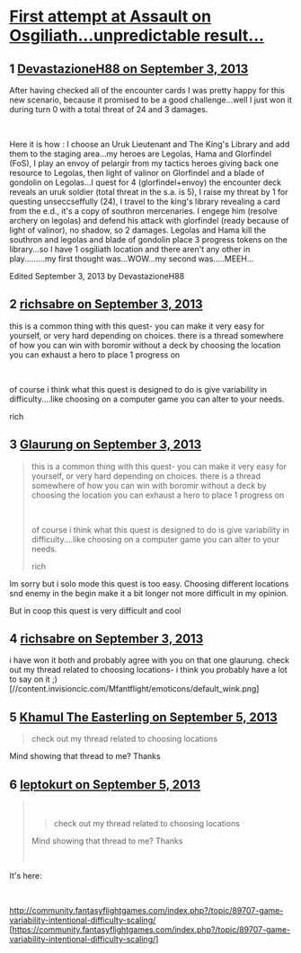 # [First attempt at Assault on Osgiliath...unpredictable result...](https://community.fantasyflightgames.com/topic/89706-first-attempt-at-assault-on-osgiliathunpredictable-result/)

## 1 [DevastazioneH88 on September 3, 2013](https://community.fantasyflightgames.com/topic/89706-first-attempt-at-assault-on-osgiliathunpredictable-result/?do=findComment&comment=856563)

After having checked all of the encounter cards I was pretty happy for this new scenario, because it promised to be a good challenge...well I just won it during turn 0 with a total threat of 24 and 3 damages.

 

Here it is how : I choose an Uruk Lieutenant and The King's Library and add them to the staging area...my heroes are Legolas, Hama and Glorfindel (FoS), I play an envoy of pelargir from my tactics heroes giving back one resource to Legolas, then light of valinor on Glorfindel and a blade of gondolin on Legolas...I quest for 4 (glorfindel+envoy) the encounter deck reveals an uruk soldier (total threat in the s.a. is 5), I raise my threat by 1 for questing unseccseffully (24), I travel to the king's library revealing a card from the e.d., it's a copy of southron mercenaries. I engege him (resolve archery on legolas) and defend his attack with glorfindel (ready because of light of valinor), no shadow, so 2 damages. Legolas and Hama kill the southron and legolas and blade of gondolin place 3 progress tokens on the library...so I have 1 osgiliath location and there aren't any other in play.........my first thought was...WOW...my second was.....MEEH...

Edited September 3, 2013 by DevastazioneH88

## 2 [richsabre on September 3, 2013](https://community.fantasyflightgames.com/topic/89706-first-attempt-at-assault-on-osgiliathunpredictable-result/?do=findComment&comment=856567)

this is a common thing with this quest- you can make it very easy for yourself, or very hard depending on choices. there is a thread somewhere of how you can win with boromir without a deck by choosing the location you can exhaust a hero to place 1 progress on

 

of course i think what this quest is designed to do is give variability in difficulty....like choosing on a computer game you can alter to your needs.

rich

## 3 [Glaurung on September 3, 2013](https://community.fantasyflightgames.com/topic/89706-first-attempt-at-assault-on-osgiliathunpredictable-result/?do=findComment&comment=856602)

> this is a common thing with this quest- you can make it very easy for yourself, or very hard depending on choices. there is a thread somewhere of how you can win with boromir without a deck by choosing the location you can exhaust a hero to place 1 progress on
> 
>  
> 
> of course i think what this quest is designed to do is give variability in difficulty....like choosing on a computer game you can alter to your needs.
> 
> rich

Im sorry but i solo mode this quest is too easy. Choosing different locations snd enemy in the begin make it a bit longer not more difficult in my opinion.

But in coop this quest is very difficult and cool

## 4 [richsabre on September 3, 2013](https://community.fantasyflightgames.com/topic/89706-first-attempt-at-assault-on-osgiliathunpredictable-result/?do=findComment&comment=856612)

i have won it both and probably agree with you on that one glaurung. check out my thread related to choosing locations- i think you probably have a lot to say on it ;) [//content.invisioncic.com/Mfantflight/emoticons/default_wink.png]

## 5 [Khamul The Easterling on September 5, 2013](https://community.fantasyflightgames.com/topic/89706-first-attempt-at-assault-on-osgiliathunpredictable-result/?do=findComment&comment=858039)

> check out my thread related to choosing locations

Mind showing that thread to me? Thanks

## 6 [leptokurt on September 5, 2013](https://community.fantasyflightgames.com/topic/89706-first-attempt-at-assault-on-osgiliathunpredictable-result/?do=findComment&comment=858463)

>  
> 
> > check out my thread related to choosing locations
> 
> Mind showing that thread to me? Thanks
> 
>  

It's here:

 

http://community.fantasyflightgames.com/index.php?/topic/89707-game-variability-intentional-difficulty-scaling/ [https://community.fantasyflightgames.com/index.php?/topic/89707-game-variability-intentional-difficulty-scaling/]

